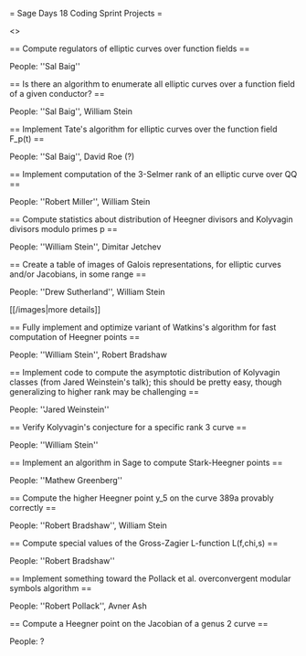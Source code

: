 = Sage Days 18 Coding Sprint Projects =
 
<<TableOfContents>>

== Compute regulators of elliptic curves over function fields ==

 People: ''Sal Baig''

== Is there an algorithm to enumerate all elliptic curves over a function field of a given conductor? ==

 People: ''Sal Baig'', William Stein


== Implement Tate's algorithm for elliptic curves over the function field F_p(t) ==

 People: ''Sal Baig'', David Roe (?)


== Implement computation of the 3-Selmer rank of an elliptic curve over QQ ==

 People: ''Robert Miller'', William Stein


== Compute statistics about distribution of Heegner divisors and Kolyvagin divisors modulo primes p ==

 People: ''William Stein'', Dimitar Jetchev


== Create a table of images of Galois representations, for elliptic curves and/or Jacobians, in some range ==

 People: ''Drew Sutherland'', William Stein

 [[/images|more details]]

== Fully implement and optimize variant of Watkins's algorithm for fast computation of Heegner points ==

 People: ''William Stein'', Robert Bradshaw

== Implement code to compute the asymptotic distribution of Kolyvagin classes (from Jared Weinstein's talk); this should be pretty easy, though generalizing to higher rank may be challenging ==

 People: ''Jared Weinstein''

== Verify Kolyvagin's conjecture for a specific rank 3 curve ==

 People: ''William Stein''

== Implement an algorithm in Sage to compute Stark-Heegner points ==
 
 People: ''Mathew Greenberg''

== Compute the higher Heegner point y_5 on the curve 389a provably correctly  ==

 People: ''Robert Bradshaw'', William Stein

== Compute special values of the Gross-Zagier L-function L(f,chi,s)  ==
 
 People: ''Robert Bradshaw''

== Implement something toward the Pollack et al. overconvergent modular symbols algorithm ==

 People: ''Robert Pollack'', Avner Ash

== Compute a Heegner point on the Jacobian of a genus 2 curve ==

 People: ?
